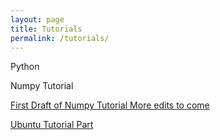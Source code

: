 ```yaml
---
layout: page
title: Tutorials
permalink: /tutorials/
---
```


Python 

Numpy Tutorial

[First Draft of Numpy Tutorial More edits to come](https://earthkid123.github.io/tutorials/2018/07/26/numpy-tutorial.html)

[Ubuntu Tutorial Part](https://earthkid123.github.io/tutorials/2018/10/27/computer-security.html)

 
